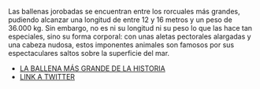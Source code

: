 Las ballenas jorobadas se encuentran entre los rorcuales más grandes, pudiendo alcanzar una longitud de entre 12 y 16 metros y un peso de 36.000 kg. Sin embargo, no es ni su longitud ni su peso lo que las hace tan especiales, sino su forma corporal: con unas aletas pectorales alargadas y una cabeza nudosa, estos imponentes animales son famosos por sus espectaculares saltos sobre la superficie del mar.
* [LA BALLENA MÁS GRANDE DE LA HISTORIA](https://www.bbc.com/mundo/vert-earth-39273283)
* [LINK A TWITTER](https://acortar.link/1J6212)

